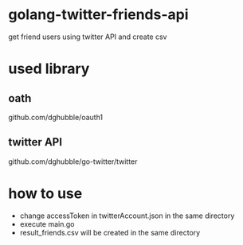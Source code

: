 # golang-twitter-friends-api
get friend users using twitter API and create csv

# used library
## oath
github.com/dghubble/oauth1
## twitter API
github.com/dghubble/go-twitter/twitter

# how to use
- change accessToken in twitterAccount.json in the same directory
- execute main.go
- result_friends.csv will be created in the same directory
